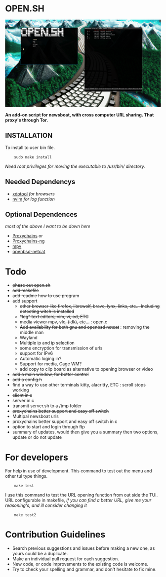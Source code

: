 __OPEN.SH__
===========

![Open.sh](img/OpenCServerShow.png "Open.sh")

__An add-on script for newsboat, with cross computer URL sharing.
That proxy's through Tor.__

INSTALLATION
------------

To install to user bin file.
        
        sudo make install

_Need root privileges for moving the executable to /usr/bin/ directory._

Needed Dependencys
------------------

- [xdotool](https://github.com/jordansissel/xdotool) _for browsers_
- [nvim](https://neovim.io/) _for log function_

Optional Dependences
--------------------

_most of the above I want to be down here_

- [Proxychains](https://github.com/haad/proxychains) or
- [Proxychains-ng](https://github.com/rofl0r/proxychains-ng)
- [mpv](https://mpv.io/)
- [openbsd-netcat](https://salsa.debian.org/debian/netcat-openbsd)

Todo
====

- ~~phase out open.sh~~
- ~~add makefile~~
- ~~add readme how to use program~~
- add support
    * ~~other browser like firefox, librewolf, brave, lynx, links, etc... Including detecting witch is installed~~
    * ~~"log" text editors, vim, vi, ed, ETC~~
    * ~~media viewer mpv, vlc, (idk), etc...~~ : open.c
    * ~~Add availability for both gnu and openbsd netcat~~ : removing the middle man
    * Wayland
    * Multiple ip and ip selection
    * some encryption for transmission of urls
    * support for IPv6
    * Automatic loging in?
    * Support for media, Cage WM?
    * add copy to clip board as alternative to opening browser or video
- ~~add a main window, for better control~~
- ~~add a config.h~~
- find a way to use other terminals kitty, alacritty, ETC : scroll stops working
- ~~client in c~~
- server in c
- ~~transmit server.sh to a /tmp folder~~
- ~~proxychains better support and easy off switch~~
- Multipal newsboat urls
- proxychains better support and easy off switch in c
- option to start and login through ftp
- summary of updates, would then give you a summary then two options, update or do not update 


# __For developers__

For help in use of development.
This command to test out the menu and other tui type things.
        
        make test

I use this command to test the URL opening function from
out side the TUI. URL configurable in makefile, 
_if you can find a better URL, give me your reasoning's, and ill consider changing it_

        make test2


# Contribution Guidelines

* Search previous suggestions and issues before making a new one, as yours could be a duplicate.
* Make an individual pull request for each suggestion.
* New code, or code improvements to the existing code is welcome.
* Try to check your spelling and grammar, and don't hesitate to fix mine.
